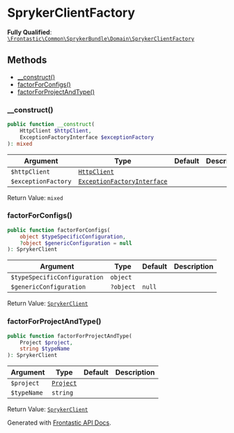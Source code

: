 #  SprykerClientFactory

**Fully Qualified**: [`\Frontastic\Common\SprykerBundle\Domain\SprykerClientFactory`](../../../../src/php/SprykerBundle/Domain/SprykerClientFactory.php)

## Methods

* [__construct()](#__construct)
* [factorForConfigs()](#factorforconfigs)
* [factorForProjectAndType()](#factorforprojectandtype)

### __construct()

```php
public function __construct(
    HttpClient $httpClient,
    ExceptionFactoryInterface $exceptionFactory
): mixed
```

Argument|Type|Default|Description
--------|----|-------|-----------
`$httpClient`|[`HttpClient`](../../HttpClient.md)||
`$exceptionFactory`|[`ExceptionFactoryInterface`](Exception/ExceptionFactoryInterface.md)||

Return Value: `mixed`

### factorForConfigs()

```php
public function factorForConfigs(
    object $typeSpecificConfiguration,
    ?object $genericConfiguration = null
): SprykerClient
```

Argument|Type|Default|Description
--------|----|-------|-----------
`$typeSpecificConfiguration`|`object`||
`$genericConfiguration`|`?object`|`null`|

Return Value: [`SprykerClient`](SprykerClient.md)

### factorForProjectAndType()

```php
public function factorForProjectAndType(
    Project $project,
    string $typeName
): SprykerClient
```

Argument|Type|Default|Description
--------|----|-------|-----------
`$project`|[`Project`](../../ReplicatorBundle/Domain/Project.md)||
`$typeName`|`string`||

Return Value: [`SprykerClient`](SprykerClient.md)

Generated with [Frontastic API Docs](https://github.com/FrontasticGmbH/apidocs).
